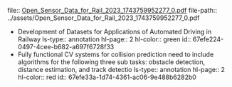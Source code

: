 file:: [Open_Sensor_Data_for_Rail_2023_1743759952277_0.pdf](../assets/Open_Sensor_Data_for_Rail_2023_1743759952277_0.pdf)
file-path:: ../assets/Open_Sensor_Data_for_Rail_2023_1743759952277_0.pdf

- Development of Datasets for Applications of Automated Driving in Railway
  ls-type:: annotation
  hl-page:: 2
  hl-color:: green
  id:: 67efe224-0497-4cee-b682-a697f6728f33
- Fully functional CV systems for collision prediction need to include algorithms for the following three sub tasks: obstacle detection, distance estimation, and track detectio
  ls-type:: annotation
  hl-page:: 2
  hl-color:: red
  id:: 67efe33a-1d74-4361-ac06-9e488b6282b0